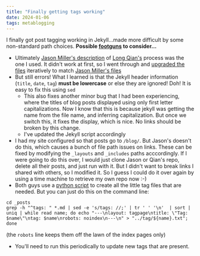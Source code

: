```yaml
---
title: "Finally getting tags working"
date: 2024-01-06
tags: metablogging
---
```


I finally got post tagging working in Jekyll...made more difficult by some non-standard path choices.  **Possible [footguns](https://en.wiktionary.org/wiki/footgun) to consider...**

- Ultimately [Jason Miller's description](http://www.jasonemiller.org/2020/12/23/tagging-posts-in-jekyll-minima.html) of [Long Qian's](http://longqian.me/2017/02/09/github-jekyll-tag/) process was the one I used.  It didn't work at first, so I went through and [upgraded the files](https://github.com/jschrier/blog/pull/171) iteratively to match [Jason Miller's files](https://github.com/jasonemiller/jasonemiller.github.io/tree/main)
- But still errors!  What I learned is that the Jekyll header information (`title`, `date`, `tag`) **must be lowercase** or else they are ignored!  Doh!  It is easy to  fix this using `sed`
    - This also fixes another minor bug that I had been experiencing, where the titles of blog posts displayed using only first letter capitalizations. Now I know that this is because jekyll was getting the name from the file name, and inferring capitalization.  But once we switch this, it fixes the display, which is nice.  No links should be broken by this change.
    - I've updated the Jekyll script accordingly
- I had my site configured so that posts go to `/blog/`.  But Jason's doesn't do this, which causes a bunch of file path issues on links. These can be fixed by modifying the `_layouts` and `_includes` paths acccordingly. If I were going to do this over, I would just clone Jason or Qian's repo, delete all their posts, and just run with it.  But I didn't want to break links I shared with others, so I modified it. So I guess I could do it over again by using a time machine to retrieve my own repo now :-)
- Both guys use a [python script](http://www.jasonemiller.org/2020/12/23/tagging-posts-in-jekyll-minima.html) to create all the little tag files that are needed.  But you can just do this on the command line:

```
cd _posts
grep -h "^tags: " *.md | sed -e 's/tags: //;' | tr ' ' '\n'  | sort | uniq | while read name; do echo "---\nlayout: tagpage\ntitle: \"Tag: $name\"\ntag: $name\nrobots: noindex\n---\n" > "../tag/${name}.txt"; done
```

(the `robots` line keeps them off the lawn of the index pages only)
- You'll need to run this periodically to update new tags that are present.